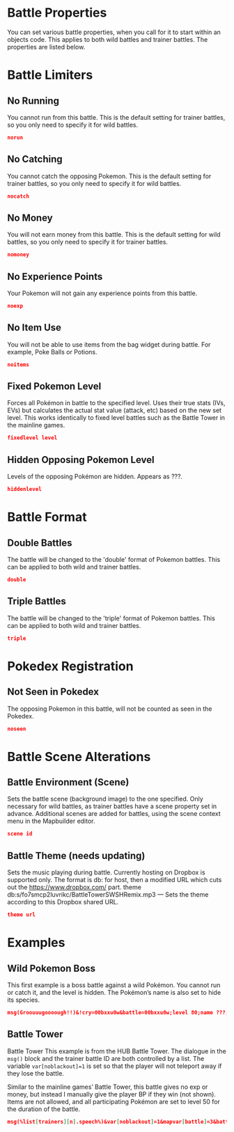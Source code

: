 # Battle Properties
You can set various battle properties, when you call for it to start within an objects code. This applies to both wild battles and trainer battles. The properties are listed below.

# Battle Limiters
## No Running
You cannot run from this battle. This is the default setting for trainer battles, so you only need to specify it for wild battles.
```json
norun
```
## No Catching
You cannot catch the opposing Pokemon. This is the default setting for trainer battles, so you only need to specify it for wild battles.
```json
nocatch
```
## No Money
You will not earn money from this battle. This is the default setting for wild battles, so you only need to specify it for trainer battles.
```json 
nomoney
```
## No Experience Points
Your Pokemon will not gain any experience points from this battle.
```json
noexp
```
## No Item Use
You will not be able to use items from the bag widget during battle. For example, Poke Balls or Potions.
```json 
noitems
```
## Fixed Pokemon Level
Forces all Pokémon in battle to the specified level. Uses their true stats (IVs, EVs) but calculates the actual stat value (attack, etc) based on the new set level. This works identically to fixed level battles such as the Battle Tower in the mainline games.
```json
fixedlevel level
```
## Hidden Opposing Pokemon Level
Levels of the opposing Pokémon are hidden. Appears as ???.
```json 
hiddenlevel
```
# Battle Format
## Double Battles
The battle will be changed to the 'double' format of Pokemon battles. This can be applied to both wild and trainer battles.
```json
double
```
## Triple Battles
The battle will be changed to the 'triple' format of Pokemon battles. This can be applied to both wild and trainer battles.
```json 
triple
```
# Pokedex Registration
## Not Seen in Pokedex
The opposing Pokemon in this battle, will not be counted as seen in the Pokedex.
```json
noseen
```
# Battle Scene Alterations
## Battle Environment (Scene)
Sets the battle scene (background image) to the one specified. Only necessary for wild battles, as trainer battles have a scene property set in advance. Additional scenes are added for battles, using the scene context menu in the Mapbuilder editor.
```json
scene id
```

## Battle Theme (needs updating)
Sets the music playing during battle. Currently hosting on Dropbox is supported only. The format is db: for host, then a modified URL which cuts out the https://www.dropbox.com/ part. theme db:s/fo7smcp2luvrikc/BattleTowerSWSHRemix.mp3 — Sets the theme according to this Dropbox shared URL.
```json
theme url
```

# Examples
## Wild Pokemon Boss
This first example is a boss battle against a wild Pokémon. You cannot run or catch it, and the level is hidden. The Pokémon’s name is also set to hide its species.
```json title="Code Example" 
msg(Groouuugoooough!!)&!cry=00bxxu0w&battle=00bxxu0w;level 80;name ???;scene 51;hiddenlevel;nomoney;nocatch;norun
```

## Battle Tower
Battle Tower This example is from the HUB Battle Tower. The dialogue in the `msg()` block and the trainer battle ID are both controlled by a list. The variable `var[noblackout]=1` is set so that the player will not teleport away if they lose the battle.

Similar to the mainline games’ Battle Tower, this battle gives no exp or money, but instead I manually give the player BP if they win (not shown). Items are not allowed, and all participating Pokémon are set to level 50 for the duration of the battle.
```json title="Code Example" 
msg(%list[trainers][n].speech%)&var[noblackout]=1&mapvar[battle]=3&battle=%list[trainers][n].battleid%;noexp;nomoney;noseen;noitems;fixedlevel 50;theme db:s/fo7smcp2luvrikc/BattleTowerSWSHRemix.mp3
```
